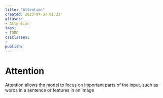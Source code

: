 ```yaml
---
title: "Attention"
created: 2023-07-03 01:33
aliases: 
- Attention
tags:
- TODO
cssclasses:
- 
publish:
---
```


<!-- 
tags: 
-->

<!--internal
parent:: [[]]
child:: [[notes/20230703011428 Transformers|Transformer]]
related:: [[]]
-->

<!--external
- []()
-->

# Attention

Attention allows the model to focus on important parts of the input, such as words in a sentence or features in an image

